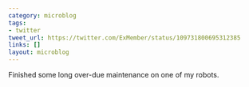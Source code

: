 ```yaml
---
category: microblog
tags:
- twitter
tweet_url: https://twitter.com/ExMember/status/109731800695312385
links: []
layout: microblog
---
```

Finished some long over-due maintenance on one of my robots.

